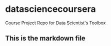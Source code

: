 # datasciencecoursera
Course Project Repo for Data Scientist's Toolbox
## This is the markdown file
